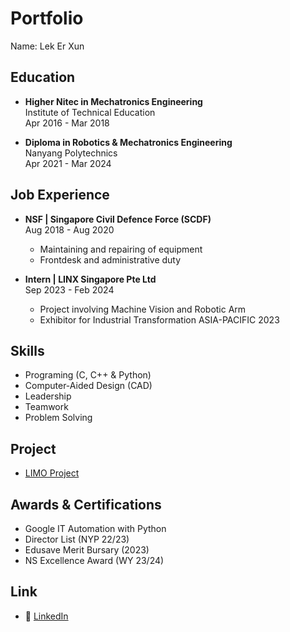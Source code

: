 # Portfolio

Name: Lek Er Xun

## Education
- **Higher Nitec in Mechatronics Engineering**  
  Institute of Technical Education     
  Apr 2016 - Mar 2018

- **Diploma in Robotics & Mechatronics Engineering**  
  Nanyang Polytechnics     
  Apr 2021 - Mar 2024

## Job Experience
- **NSF | Singapore Civil Defence Force (SCDF)**   
  Aug 2018 - Aug 2020
  - Maintaining and repairing of equipment
  - Frontdesk and administrative duty

- **Intern | LINX Singapore Pte Ltd**      
  Sep 2023 - Feb 2024
  - Project involving Machine Vision and Robotic Arm
  - Exhibitor for Industrial Transformation ASIA-PACIFIC 2023

## Skills
- Programing (C, C++ & Python)
- Computer-Aided Design (CAD)
- Leadership
- Teamwork
- Problem Solving

## Project
- [LIMO Project](https://github.com/LekErXun149/Limo.git)

## Awards & Certifications 
- Google IT Automation with Python
- Director List (NYP 22/23)
- Edusave Merit Bursary (2023)
- NS Excellence Award (WY 23/24)

## Link
- 💼 [LinkedIn](https://www.linkedin.com/in/lekerxun/)


